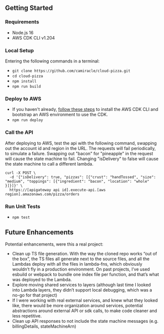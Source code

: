 ## Getting Started

### Requirements

- Node.js 16
- AWS CDK CLI v1.204

### Local Setup

Entering the following commands in a terminal:

- `git clone https://github.com/camiracle/cloud-pizza.git`
- `cd cloud-pizza`
- `npm install`
- `npm run build`

### Deploy to AWS

- If you haven't already, [follow these steps](https://docs.aws.amazon.com/cdk/v1/guide/getting_started.html#getting_started_install) to install the AWS CDK CLI and bootstrap an AWS environment to use the CDK.
- `npm run deploy`

### Call the API

After deploying to AWS, test the api with the following command, swapping out the account id and region in the URL. The requests will fail periodically, to simulate a failure. Swapping out "bacon" for "pineapple" in the request will cause the state machine to fail. Changing "isDelivery" to false will cause the state machine to call a different lambda.

    curl -X POST \
      -d '{"isDelivery": true, "pizzas": [{"crust": "handTossed", "size": "medium", "toppings": [{"ingredient": "bacon", "location": "whole" }]}]}' \
      https://[apigateway api id].execute-api.[aws region].amazonaws.com/pizza/orders

### Run Unit Tests

- `npm test`

## Future Enhancements

Potential enhancements, were this a real project:

- Clean up TS file generation. With the way the cloned repo works “out of the box”, the TS files all generate next to the source files, and all the Lambdas deploy with all the files in lambda-fns, which obviously wouldn’t fly in a production environment. On past projects, I’ve used esbuild or webpack to bundle one index file per function, and that’s what was deployed to the Lambda.
- Explore moving shared services to layers (although last time I looked into Lambda layers, they didn’t support local debugging, which was a no-go for that project)
- If I were working with real external services, and knew what they looked like, there would be more organization around services, potential abstractions around external API or sdk calls, to make code cleaner and less repetitive.
- Clean up API responses to not include the state machine messages (e.g. billingDetails, stateMachineArn)
